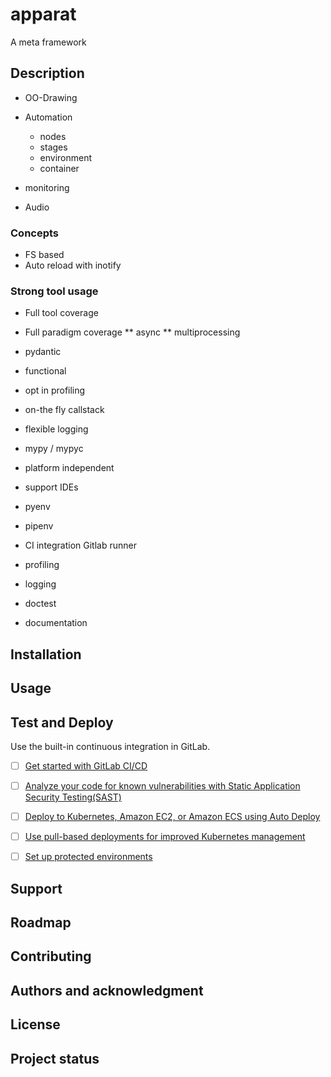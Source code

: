 # apparat

A meta framework

## Description

* OO-Drawing

* Automation
    - nodes
    - stages
    - environment
    - container

* monitoring

* Audio

### Concepts
* FS based
* Auto reload with inotify

### Strong tool usage

* Full tool coverage
* Full paradigm coverage
** async
** multiprocessing
* pydantic
* functional
* opt in profiling
* on-the fly callstack
* flexible logging

* mypy / mypyc
* platform independent
* support IDEs
* pyenv
* pipenv
* CI integration Gitlab runner
* profiling
* logging
* doctest
* documentation

## Installation

## Usage


## Test and Deploy

Use the built-in continuous integration in GitLab.

- [ ] [Get started with GitLab CI/CD](https://docs.gitlab.com/ee/ci/quick_start/index.html)
- [ ] [Analyze your code for known vulnerabilities with Static Application Security Testing(SAST)](https://docs.gitlab.com/ee/user/application_security/sast/)
- [ ] [Deploy to Kubernetes, Amazon EC2, or Amazon ECS using Auto Deploy](https://docs.gitlab.com/ee/topics/autodevops/requirements.html)
- [ ] [Use pull-based deployments for improved Kubernetes management](https://docs.gitlab.com/ee/user/clusters/agent/)
- [ ] [Set up protected environments](https://docs.gitlab.com/ee/ci/environments/protected_environments.html)


## Support

## Roadmap

## Contributing

## Authors and acknowledgment

## License

## Project status

